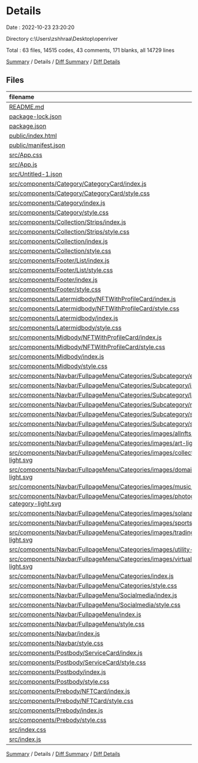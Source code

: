 # Details

Date : 2022-10-23 23:20:20

Directory c:\\Users\\zshhraa\\Desktop\\openriver

Total : 63 files,  14515 codes, 43 comments, 171 blanks, all 14729 lines

[Summary](results.md) / Details / [Diff Summary](diff.md) / [Diff Details](diff-details.md)

## Files
| filename | language | code | comment | blank | total |
| :--- | :--- | ---: | ---: | ---: | ---: |
| [README.md](/README.md) | Markdown | 38 | 0 | 33 | 71 |
| [package-lock.json](/package-lock.json) | JSON | 12,130 | 0 | 1 | 12,131 |
| [package.json](/package.json) | JSON | 41 | 0 | 1 | 42 |
| [public/index.html](/public/index.html) | HTML | 20 | 23 | 1 | 44 |
| [public/manifest.json](/public/manifest.json) | JSON | 25 | 0 | 1 | 26 |
| [src/App.css](/src/App.css) | CSS | 15 | 1 | 1 | 17 |
| [src/App.js](/src/App.js) | JavaScript | 32 | 0 | 3 | 35 |
| [src/Untitled-1.json](/src/Untitled-1.json) | JSON | 1 | 0 | 1 | 2 |
| [src/components/Category/CategoryCard/index.js](/src/components/Category/CategoryCard/index.js) | JavaScript | 31 | 0 | 4 | 35 |
| [src/components/Category/CategoryCard/style.css](/src/components/Category/CategoryCard/style.css) | CSS | 55 | 1 | 4 | 60 |
| [src/components/Category/index.js](/src/components/Category/index.js) | JavaScript | 21 | 0 | 3 | 24 |
| [src/components/Category/style.css](/src/components/Category/style.css) | CSS | 26 | 4 | 1 | 31 |
| [src/components/Collection/Strips/index.js](/src/components/Collection/Strips/index.js) | JavaScript | 19 | 0 | 3 | 22 |
| [src/components/Collection/Strips/style.css](/src/components/Collection/Strips/style.css) | CSS | 31 | 0 | 1 | 32 |
| [src/components/Collection/index.js](/src/components/Collection/index.js) | JavaScript | 67 | 0 | 4 | 71 |
| [src/components/Collection/style.css](/src/components/Collection/style.css) | CSS | 69 | 0 | 1 | 70 |
| [src/components/Footer/List/index.js](/src/components/Footer/List/index.js) | JavaScript | 15 | 0 | 3 | 18 |
| [src/components/Footer/List/style.css](/src/components/Footer/List/style.css) | CSS | 29 | 0 | 1 | 30 |
| [src/components/Footer/index.js](/src/components/Footer/index.js) | JavaScript | 136 | 0 | 4 | 140 |
| [src/components/Footer/style.css](/src/components/Footer/style.css) | CSS | 209 | 2 | 1 | 212 |
| [src/components/Latermidbody/NFTWithProfileCard/index.js](/src/components/Latermidbody/NFTWithProfileCard/index.js) | JavaScript | 53 | 0 | 5 | 58 |
| [src/components/Latermidbody/NFTWithProfileCard/style.css](/src/components/Latermidbody/NFTWithProfileCard/style.css) | CSS | 62 | 0 | 4 | 66 |
| [src/components/Latermidbody/index.js](/src/components/Latermidbody/index.js) | JavaScript | 44 | 0 | 3 | 47 |
| [src/components/Latermidbody/style.css](/src/components/Latermidbody/style.css) | CSS | 22 | 3 | 1 | 26 |
| [src/components/Midbody/NFTWithProfileCard/index.js](/src/components/Midbody/NFTWithProfileCard/index.js) | JavaScript | 53 | 0 | 5 | 58 |
| [src/components/Midbody/NFTWithProfileCard/style.css](/src/components/Midbody/NFTWithProfileCard/style.css) | CSS | 62 | 0 | 4 | 66 |
| [src/components/Midbody/index.js](/src/components/Midbody/index.js) | JavaScript | 44 | 0 | 3 | 47 |
| [src/components/Midbody/style.css](/src/components/Midbody/style.css) | CSS | 22 | 3 | 1 | 26 |
| [src/components/Navbar/FullpageMenu/Categories/Subcategory/explore.js](/src/components/Navbar/FullpageMenu/Categories/Subcategory/explore.js) | JavaScript | 29 | 0 | 3 | 32 |
| [src/components/Navbar/FullpageMenu/Categories/Subcategory/index.js](/src/components/Navbar/FullpageMenu/Categories/Subcategory/index.js) | JavaScript | 37 | 0 | 4 | 41 |
| [src/components/Navbar/FullpageMenu/Categories/Subcategory/languages.js](/src/components/Navbar/FullpageMenu/Categories/Subcategory/languages.js) | JavaScript | 27 | 0 | 3 | 30 |
| [src/components/Navbar/FullpageMenu/Categories/Subcategory/resources.js](/src/components/Navbar/FullpageMenu/Categories/Subcategory/resources.js) | JavaScript | 27 | 0 | 3 | 30 |
| [src/components/Navbar/FullpageMenu/Categories/Subcategory/stats.js](/src/components/Navbar/FullpageMenu/Categories/Subcategory/stats.js) | JavaScript | 21 | 0 | 3 | 24 |
| [src/components/Navbar/FullpageMenu/Categories/Subcategory/style.css](/src/components/Navbar/FullpageMenu/Categories/Subcategory/style.css) | CSS | 31 | 0 | 3 | 34 |
| [src/components/Navbar/FullpageMenu/Categories/images/allnfts-light.svg](/src/components/Navbar/FullpageMenu/Categories/images/allnfts-light.svg) | XML | 1 | 0 | 0 | 1 |
| [src/components/Navbar/FullpageMenu/Categories/images/art-light.svg](/src/components/Navbar/FullpageMenu/Categories/images/art-light.svg) | XML | 1 | 0 | 0 | 1 |
| [src/components/Navbar/FullpageMenu/Categories/images/collectibles-light.svg](/src/components/Navbar/FullpageMenu/Categories/images/collectibles-light.svg) | XML | 1 | 0 | 0 | 1 |
| [src/components/Navbar/FullpageMenu/Categories/images/domain-names-light.svg](/src/components/Navbar/FullpageMenu/Categories/images/domain-names-light.svg) | XML | 1 | 0 | 0 | 1 |
| [src/components/Navbar/FullpageMenu/Categories/images/music-light.svg](/src/components/Navbar/FullpageMenu/Categories/images/music-light.svg) | XML | 1 | 0 | 0 | 1 |
| [src/components/Navbar/FullpageMenu/Categories/images/photography-category-light.svg](/src/components/Navbar/FullpageMenu/Categories/images/photography-category-light.svg) | XML | 1 | 0 | 0 | 1 |
| [src/components/Navbar/FullpageMenu/Categories/images/solana-light.svg](/src/components/Navbar/FullpageMenu/Categories/images/solana-light.svg) | XML | 6 | 0 | 1 | 7 |
| [src/components/Navbar/FullpageMenu/Categories/images/sports-light.svg](/src/components/Navbar/FullpageMenu/Categories/images/sports-light.svg) | XML | 1 | 0 | 0 | 1 |
| [src/components/Navbar/FullpageMenu/Categories/images/trading-cards-light.svg](/src/components/Navbar/FullpageMenu/Categories/images/trading-cards-light.svg) | XML | 1 | 0 | 0 | 1 |
| [src/components/Navbar/FullpageMenu/Categories/images/utility-light.svg](/src/components/Navbar/FullpageMenu/Categories/images/utility-light.svg) | XML | 1 | 0 | 0 | 1 |
| [src/components/Navbar/FullpageMenu/Categories/images/virtual-worlds-light.svg](/src/components/Navbar/FullpageMenu/Categories/images/virtual-worlds-light.svg) | XML | 1 | 0 | 0 | 1 |
| [src/components/Navbar/FullpageMenu/Categories/index.js](/src/components/Navbar/FullpageMenu/Categories/index.js) | JavaScript | 61 | 0 | 4 | 65 |
| [src/components/Navbar/FullpageMenu/Categories/style.css](/src/components/Navbar/FullpageMenu/Categories/style.css) | CSS | 38 | 0 | 1 | 39 |
| [src/components/Navbar/FullpageMenu/Socialmedia/index.js](/src/components/Navbar/FullpageMenu/Socialmedia/index.js) | JavaScript | 35 | 0 | 3 | 38 |
| [src/components/Navbar/FullpageMenu/Socialmedia/style.css](/src/components/Navbar/FullpageMenu/Socialmedia/style.css) | CSS | 21 | 0 | 1 | 22 |
| [src/components/Navbar/FullpageMenu/index.js](/src/components/Navbar/FullpageMenu/index.js) | JavaScript | 21 | 0 | 3 | 24 |
| [src/components/Navbar/FullpageMenu/style.css](/src/components/Navbar/FullpageMenu/style.css) | CSS | 46 | 0 | 1 | 47 |
| [src/components/Navbar/index.js](/src/components/Navbar/index.js) | JavaScript | 127 | 0 | 5 | 132 |
| [src/components/Navbar/style.css](/src/components/Navbar/style.css) | CSS | 202 | 0 | 9 | 211 |
| [src/components/Postbody/ServiceCard/index.js](/src/components/Postbody/ServiceCard/index.js) | JavaScript | 27 | 0 | 4 | 31 |
| [src/components/Postbody/ServiceCard/style.css](/src/components/Postbody/ServiceCard/style.css) | CSS | 62 | 0 | 4 | 66 |
| [src/components/Postbody/index.js](/src/components/Postbody/index.js) | JavaScript | 52 | 0 | 3 | 55 |
| [src/components/Postbody/style.css](/src/components/Postbody/style.css) | CSS | 47 | 4 | 1 | 52 |
| [src/components/Prebody/NFTCard/index.js](/src/components/Prebody/NFTCard/index.js) | JavaScript | 31 | 0 | 4 | 35 |
| [src/components/Prebody/NFTCard/style.css](/src/components/Prebody/NFTCard/style.css) | CSS | 68 | 0 | 3 | 71 |
| [src/components/Prebody/index.js](/src/components/Prebody/index.js) | JavaScript | 54 | 0 | 3 | 57 |
| [src/components/Prebody/style.css](/src/components/Prebody/style.css) | CSS | 31 | 1 | 1 | 33 |
| [src/index.css](/src/index.css) | CSS | 26 | 1 | 1 | 28 |
| [src/index.js](/src/index.js) | JavaScript | 6 | 0 | 2 | 8 |

[Summary](results.md) / Details / [Diff Summary](diff.md) / [Diff Details](diff-details.md)